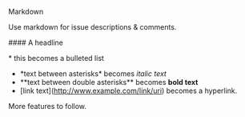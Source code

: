 Markdown

Use markdown for issue descriptions & comments.

##\#\# A headline

\* this becomes a bulleted list

* \*text between asterisks\* becomes *italic text*
* \*\*text between double asterisks\*\* becomes **bold text**
* \[link text\](http://www.example.com/link/uri) becomes a hyperlink.

More features to follow.
